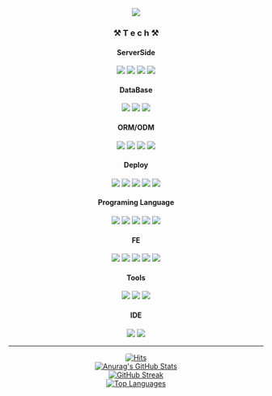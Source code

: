 <p align="center">
  <img src="https://capsule-render.vercel.app/api?type=waving&color=gradient&height=300&section=header&text=SEEUN%20KIM🎨&fontSize=90">
</p>
 
<div align="center">
<!--   <a href="https://seeun0210portfolio.vercel.app/">
    🔗 포트폴리오 홈페이지
  </a>
  <br>
  <a href="https://seeun0210.tistory.com/">
    🔗 기술블로그 보러가기
  </a> -->

  <h3> ⚒️ T e c h ⚒️ </h3> 

  <h4>ServerSide</h4>
  <img src="https://img.shields.io/badge/Node.js-339933?style=flat&logo=Node.js&logoColor=white">
  <img src="https://img.shields.io/badge/Express.js-404D59?style=flat&logo=Express&logoColor=white">
  <img src="https://img.shields.io/badge/spring-6DB33F?style=flat&logo=spring&logoColor=white">
  <img src="https://img.shields.io/badge/NestJS-E0234E?style=flat&logo=NestJS&logoColor=white"> <!-- NestJS 추가 -->
  <h4>DataBase</h4>
  <img src="https://img.shields.io/badge/MySQL-00000F?style=flat&logo=mysql&logoColor=white">
  <img src="https://img.shields.io/badge/MongoDB-4EA94B?style=flat&logo=mongodb&logoColor=white">
  <img src="https://img.shields.io/badge/PostgreSQL-336791?style=flat&logo=postgresql&logoColor=white"> <!-- PostgreSQL 추가 -->
  <h4>ORM/ODM</h4>
  <img src="https://img.shields.io/badge/Sequelize-52B0E7?style=flat&logo=sequelize&logoColor=white">
  <img src="https://img.shields.io/badge/JPA-007396?style=flat&logo=Java&logoColor=white">
  <img src="https://img.shields.io/badge/Mongoose-47A248?style=flat&logo=mongoose&logoColor=white">
  <img src="https://img.shields.io/badge/TypeORM-376E9B?style=flat&logo=TypeORM&logoColor=white"> <!-- TypeORM 추가 -->
  <h4>Deploy</h4>
  <img src="https://img.shields.io/badge/Docker-2496ED?style=flat&logo=Docker&logoColor=white">
  <img src="https://img.shields.io/badge/AWS%20EC2-232F3E?style=flat&logo=Amazon%20AWS&logoColor=white">
  <img src="https://img.shields.io/badge/Lightsail-00749E?style=flat&logo=Amazon%20AWS&logoColor=white">
  <img src="https://img.shields.io/badge/AWS%20ECS-232F3E?style=flat&logo=Amazon%20AWS&logoColor=white">
  <img src="https://img.shields.io/badge/S3%20Bucket-569A31?style=flat&logo=Amazon%20S3&logoColor=white">
  <h4>Programing Language</h4>
  <img src="https://img.shields.io/badge/JavaScript-F7DF1E?style=flat&logo=JavaScript&logoColor=black">
  <img src="https://img.shields.io/badge/Java-804000?style=flat&logo=OpenJDK&logoColor=white"/>
  <img src="https://img.shields.io/badge/TypeScript-007ACC?style=flat&logo=typescript&logoColor=white">
  <img src="https://img.shields.io/badge/C-A8B9CC?style=flat&logo=C&logoColor=black">
  <img src="https://img.shields.io/badge/Python-3776AB?style=flat&logo=Python&logoColor=white">
  <h4>FE</h4>
  <img src="https://img.shields.io/badge/HTML5-E34F26?style=flat&logo=HTML5&logoColor=white">
  <img src="https://img.shields.io/badge/CSS-1572B6?style=flat&logo=CSS3&logoColor=white">
  <img src="https://img.shields.io/badge/React-61DAFB?style=flat&logo=React&logoColor=white">
  <img src="https://img.shields.io/badge/Next.js-000000?style=flat&logo=Next.js&logoColor=white">
  <img src="https://img.shields.io/badge/Tailwind_CSS-38B2AC?style=flat&logo=Tailwind%20CSS&logoColor=white">
  <h4>Tools</h4>
  <img src="https://img.shields.io/badge/Postman-FF6C37?style=flat&logo=Postman&logoColor=white">
  <img src="https://img.shields.io/badge/DBeaver-000000?style=flat&logo=DBeaver&logoColor=white">
  <img src="https://img.shields.io/badge/Notion-000000?style=flat&logo=Notion&logoColor=white">
  <h4>IDE</h4>
<img src="https://img.shields.io/badge/Visual_Studio_Code-007ACC?style=flat&logo=Visual%20Studio%20Code&logoColor=white">
<img src="https://img.shields.io/badge/IntelliJ_IDEA-000000?style=flat&logo=IntelliJ%20IDEA&logoColor=white">



<hr>

  
<!-- Hits -->
<a href="https://hits.seeyoufarm.com">
    <img src="https://hits.seeyoufarm.com/api/count/incr/badge.svg?url=https%3A%2F%2Fgithub.com%2Fseeun0210%2Fhit-counter&count_bg=%2379C83D&title_bg=%23555555&icon=&icon_color=%23E7E7E7&title=hits&edge_flat=false" 
    alt="Hits" 
    style="border-radius: 4px;"
    >
</a>

<br>
<!-- GitHub Stats -->
<a href="https://github.com/anuraghazra/github-readme-stats">
  <img src="https://github-readme-stats.vercel.app/api?username=seeun0210" alt="Anurag's GitHub Stats">
</a>
<br>

<!-- GitHub Streak -->
<a href="https://git.io/streak-stats">
  <img src="https://streak-stats.demolab.com?user=seeun0210&hide_border=true" alt="GitHub Streak">
</a>
<br>
<!-- Top Languages -->
<a href="https://github.com/anuraghazra/github-readme-stats">
  <img src="https://github-readme-stats.vercel.app/api/top-langs/?username=seeun0210&layout=compact&theme=Most%20Used%20Languages&langs_count=6" alt="Top Languages">
</a>

</div>
